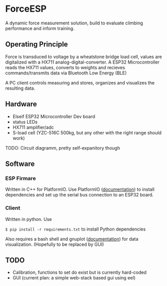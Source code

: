# ForceESP

A dynamic force measurement solution, build to evaluate climbing performance and inform training.

## Operating Principle
Force is transduced to voltage by a wheatstone bridge load cell, values are digitalized with a HX711 analog-digital-converter. A ESP32 Microcontroller reads the HX711 values, converts to weights and recieves commands/transmits data via Bluetooth Low Energy (BLE)

A PC client controls measuring and stores, organizes and visualizes the resulting data.

## Hardware

* Elseif ESP32 Microcontroller Dev board
* status LEDs
* HX711 amplifier/adc
* S-load cell (YZC-516C 500kg, but any other with the right range should work)

TODO: Circuit diagramm, pretty self-expanitory though

## Software

### ESP Firmare

Written in C++ for PlatformIO. Use PlatformIO ([documentation](https://docs.platformio.org/en/latest/)) to install dependencies and set up the serial bus connection to an ESP32 board.

### Client

Written in python. Use

```$ pip install -r requirements.txt``` to install Python dependencies

Also requires a bash shell and gnuplot ([documentation](http://www.gnuplot.info/documentation.html)) for data visualization. (Hopefully to be replaced by GUI)

## TODO

* Calibration, functions to set do exist but is currently hard-coded
* GUI (current plan: a simple web-stack based gui using eel)
